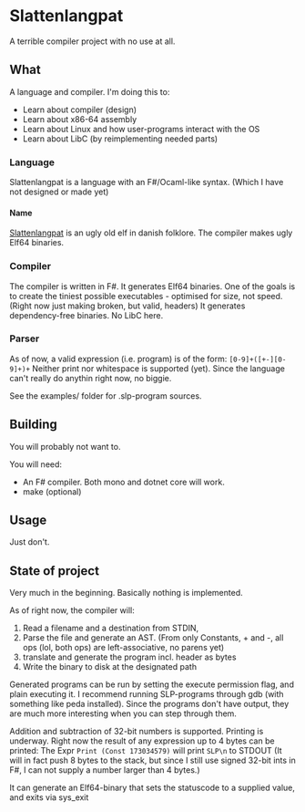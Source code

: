 # Slattenlangpat
A terrible compiler project with no use at all.

## What
A language and compiler.
I'm doing this to:
* Learn about compiler (design)
* Learn about x86-64 assembly
* Learn about Linux and how user-programs interact with the OS
* Learn about LibC (by reimplementing needed parts)

### Language
Slattenlangpat is a language with an F\#/Ocaml-like syntax. (Which I have not designed or made yet)

#### Name
[Slattenlangpat](https://da.wikipedia.org/wiki/Slattenpatten) is an ugly old elf in danish folklore.
The compiler makes ugly Elf64 binaries.

### Compiler
The compiler is written in F\#.
It generates Elf64 binaries.
One of the goals is to create the tiniest possible executables - optimised for size, not speed. (Right now just making broken, but valid, headers)
It generates dependency-free binaries. No LibC here.

### Parser
As of now, a valid expression (i.e. program) is of the form: 
`[0-9]+([+-][0-9]+)+`
Neither print nor whitespace is supported (yet). 
Since the language can't really do anythin right now, no biggie. 

See the examples/ folder for .slp-program sources. 

## Building
You will probably not want to.

You will need:
* An F\# compiler. Both mono and dotnet core will work.
* make (optional)

## Usage
Just don't.


## State of project
Very much in the beginning. Basically nothing is implemented.

As of right now, the compiler will: 
1. Read a filename and a destination from STDIN, 
2. Parse the file and generate an AST. (From only Constants, + and -, all ops (lol, both ops) are left-associative, no parens yet) 
3. translate and generate the program incl. header as bytes
4. Write the binary to disk at the designated path

Generated programs can be run by setting the execute permission flag, and plain executing it. 
I recommend running SLP-programs through gdb (with something like peda installed). Since the programs don't have output, they are much more interesting when you can step through them.



Addition and subtraction of 32-bit numbers is supported.
Printing is underway. Right now the result of any expression up to 4 bytes can be printed:
The Expr `Print (Const 173034579)` will print `SLP\n` to STDOUT
(It will in fact push 8 bytes to the stack, but since I still use signed 32-bit ints in F#, I can not supply a number larger than 4 bytes.)

It can generate an Elf64-binary that sets the statuscode to a supplied value, and exits via sys_exit
